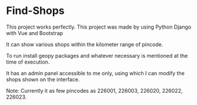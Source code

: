 # Find-Shops

This project works perfectly.
This project was made by using Python Django with Vue and Bootstrap

It can show various shops within the kilometer range of pincode.

To run install geopy packages and whatever necessary is mentioned at the time of execution.

It has an admin panel accessible to me only, using which I can modify the shops shown on the interface.

Note: Currently it as few pincodes as 226001, 226003, 226020, 226022, 226023.
